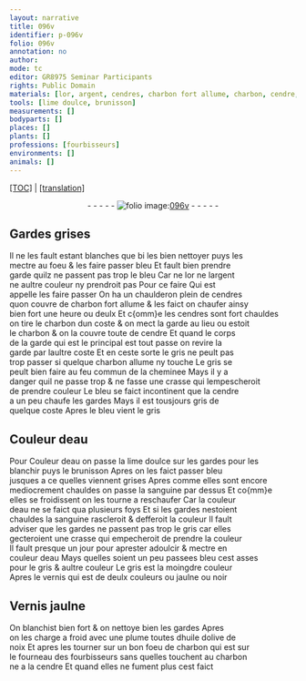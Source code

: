 ```yaml
---
layout: narrative
title: 096v
identifier: p-096v
folio: 096v
annotation: no
author:
mode: tc
editor: GR8975 Seminar Participants
rights: Public Domain
materials: [lor, argent, cendres, charbon fort allume, charbon, cendre, charbon allume, sanguine, huile dolive de noix]
tools: [lime doulce, brunisson]
measurements: []
bodyparts: []
places: []
plants: []
professions: [fourbisseurs]
environments: []
animals: []
---
```


<p><a href="{{ site.baseurl }}/diplomatic/">[TOC]</a> | <a href="{{ site.baseurl }}/texts/p-096v_tl/" target="_blank">[translation]</a></p><div class="folio" align="center">- - - - - <a href="http://gallica.bnf.fr/ark:/12148/btv1b10500001g/f198.image" target="_blank"><img src="https://cu-mkp.github.io/2017-workshop-edition/assets/photo-icon.png" alt="folio image: " style="display:inline-block; margin-bottom:-3px;"/>096v</a> - - - - - </div>  
  

## Gardes grises

 
Il ne les fault estant blanches que <span class="del">bi</span> les bien nettoyer puys les<br/> mectre au foeu & les faire passer bleu Et fault bien prendre<br/> garde quilz ne passent pas trop le bleu Car ne <span class="m">lor</span> ne l<span class="m">argent</span><br/> ne aultre couleur ny prendroit pas Pour ce faire Qui est<br/> appelle les faire passer On ha un chaulderon plein de <span class="m">cendres</span><br/> quon couvre de <span class="m">charbon fort allume</span> & les faict on chaufer ainsy<br/> bien fort une heure ou deulx Et c{omm}e les <span class="m">cendres</span> sont fort chauldes<br/> on tire le <span class="m">charbon</span> dun coste & on mect la garde au lieu ou estoit<br/> le <span class="m">charbon</span> & on la couvre toute de <span class="m">cendre</span> Et quand le corps<br/> de la garde qui est le principal est tout passe on revire la<br/> garde par laultre coste Et en ceste sorte le gris ne peult pas<br/> trop passer si quelque <span class="m">charbon allume</span> ny touche Le gris se<br/> peult bien faire au feu commun de la cheminee Mays il y a<br/> danger quil ne passe trop & ne fasse une crasse qui lempescheroit<br/> de prendre couleur Le bleu se faict incontinent que la <span class="m">cendre</span><br/> a un peu chaufe les gardes Mays il est tousjours gris de<br/> quelque coste Apres le bleu vient le gris
 
 
  

## Couleur deau

 
<span class="add">Pour</span> Couleur deau on passe la <span class="tl">lime doulce</span> sur les gardes pour les<br/> blanchir puys le <span class="tl">brunisson</span> Apres on les faict passer bleu<br/> jusques a ce quelles viennent grises Apres comme elles sont encore<br/> mediocrement chauldes on passe la <span class="m">sanguine</span> par dessus Et co{mm}e<br/> elles se froidissent on les tourne a reschaufer Car la couleur<br/> deau ne se faict qua plusieurs foys Et si les gardes nestoient<br/> chauldes la <span class="m">sanguine</span> rascleroit & defferoit la couleur Il fault<br/> adviser que les gardes ne passent pas trop le gris car elles<br/> gecteroient une crasse qui empecheroit de prendre la couleur<br/> Il fault presque un jour pour aprester adoulcir & mectre en<br/> couleur deau Mays quelles soient un peu passees bleu cest asses<br/> pour le gris & aultre couleur Le gris est la moingdre couleur<br/> Apres le vernis qui est de deulx couleurs ou jaulne ou noir
 
 
  

## Vernis jaulne

 
On blanchist bien fort & on nettoye bien les gardes Apres<br/> on les charge a froid avec une plume toutes d<span class="m">huile <span class="del">dolive</span> de<br/> noix</span> Et apres les tourner sur un bon foeu de <span class="m">charbon</span> qui est sur<br/> le fourneau des <span class="pro">fourbisseurs</span> sans quelles touchent au <span class="m">charbon</span><br/> ne a la <span class="m">cendre</span> Et quand elles ne fument plus cest faict
 
